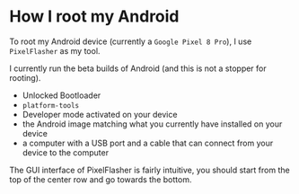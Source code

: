 # How I root my Android

To root my Android device (currently a `Google Pixel 8 Pro`), I use `PixelFlasher` as my tool.

I currently run the beta builds of Android (and this is not a stopper for rooting).

- Unlocked Bootloader
- `platform-tools`
- Developer mode activated on your device
- the Android image matching what you currently have installed on your device
- a computer with a USB port and a cable that can connect from your device to the computer


The GUI interface of PixelFlasher is fairly intuitive, you should start from the top of the center row and go towards the bottom.